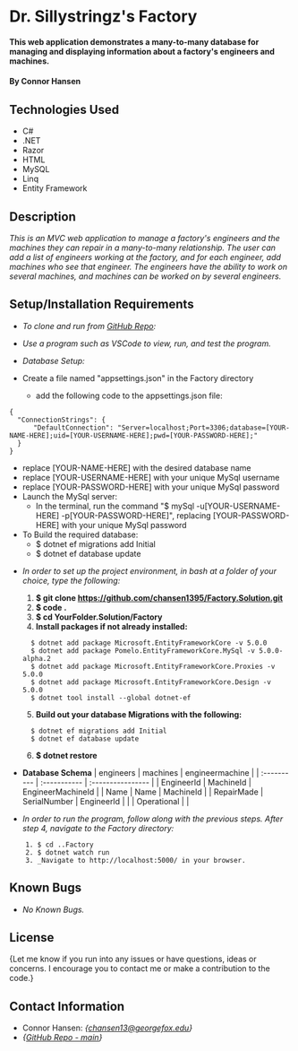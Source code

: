 # Dr. Sillystringz's Factory

#### This web application demonstrates a many-to-many database for managing and displaying information about a factory's engineers and machines.

#### By Connor Hansen

## Technologies Used

* C#
* .NET
* Razor
* HTML
* MySQL
* Linq
* Entity Framework

## Description

_This is an MVC web application to manage a factory's engineers and the machines they can repair in a many-to-many relationship. The user can add a list of engineers working at the factory, and for each engineer, add machines who see that engineer. The engineers have the ability to work on several machines, and machines can be worked on by several engineers._

## Setup/Installation Requirements

- _To clone and run from [GitHub Repo](https://github.com/chansen1395/Factory.Solution):_

- _Use a program such as VSCode to view, run, and test the program._
  
- _Database Setup:_

- Create a file named "appsettings.json" in the Factory directory
  * add the following code to the appsettings.json file:

```
{
  "ConnectionStrings": {
      "DefaultConnection": "Server=localhost;Port=3306;database=[YOUR-NAME-HERE];uid=[YOUR-USERNAME-HERE];pwd=[YOUR-PASSWORD-HERE];"
  }
}
```
  * replace [YOUR-NAME-HERE] with the desired database name
  * replace [YOUR-USERNAME-HERE] with your unique MySql username
  * replace [YOUR-PASSWORD-HERE] with your unique MySql password
* Launch the MySql server:
  - In the terminal, run the command "$ mySql -u[YOUR-USERNAME-HERE] -p[YOUR-PASSWORD-HERE]", replacing [YOUR-PASSWORD-HERE] with your unique MySql password
* To Build the required database:
  - $ dotnet ef migrations add Initial
  - $ dotnet ef database update


- _In order to set up the project environment, in bash at a
 folder of your choice, type the following:_
    1. **$ git clone https://github.com/chansen1395/Factory.Solution.git**
    2. **$ code .**
    3. **$ cd YourFolder.Solution/Factory**
    4. **Install packages if not already installed:**
    ```
      $ dotnet add package Microsoft.EntityFrameworkCore -v 5.0.0
      $ dotnet add package Pomelo.EntityFrameworkCore.MySql -v 5.0.0-alpha.2
      $ dotnet add package Microsoft.EntityFrameworkCore.Proxies -v 5.0.0
      $ dotnet add package Microsoft.EntityFrameworkCore.Design -v 5.0.0
      $ dotnet tool install --global dotnet-ef
    ```
    5. **Build out your database Migrations with the following:**
    ```
      $ dotnet ef migrations add Initial
      $ dotnet ef database update
    ```
    6. **$ dotnet restore**<br>

- **Database Schema**
| engineers   | machines     | engineermachine   |
| :---------- | :----------- | :---------------- |
| EngineerId  | MachineId    | EngineerMachineId |
| Name        | Name         | MachineId         |
| RepairMade  | SerialNumber | EngineerId        |
|             | Operational  |                   |
- _In order to run the program, follow along with the previous steps. After step 4, navigate to the Factory directory:_
```
    1. $ cd ..Factory
    2. $ dotnet watch run
    3. _Navigate to http://localhost:5000/ in your browser.
```

## Known Bugs

* _No Known Bugs._

## License

{Let me know if you run into any issues or have questions, ideas or concerns. I encourage you to contact me or make a contribution to the code.}

## Contact Information

- Connor Hansen: _{<chansen13@georgefox.edu>}_
- _{[GitHub Repo - main](https://github.com/chansen1395/Factory.Solution)}_